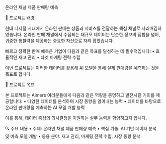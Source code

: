온라인 채널 제품 판매량 예측

📖 프로젝트 배경

현대 디지털 시대에서 온라인 판매는 상품과 서비스를 전달하는 핵심 채널로 자리매김하였습니다.
온라인 판매 채널에서 수집되는 대규모 데이터는 단순한 정보의 집합을 넘어, 귀중한 통찰력을 제공하는 중요한 자산으로 자리 잡았습니다.

빠르고 정확한 판매 예측은 기업이 다음과 같은 목표를 달성하는 데 필수적입니다:
	•	효율적인 재고 관리
	•	타겟 마케팅 전략 수립

이번 프로젝트는 이러한 데이터를 활용해 AI 모델을 통해 실제 판매량을 예측하는 것을 목표로 합니다.

🎯 프로젝트 목표

본 프로젝트는 Aimers 여러분들에게 다음과 같은 역량을 증명하고 발전시킬 기회를 제공합니다:
	•	다양한 데이터를 분석하여 시장 동향을 읽어내는 능력
	•	데이터를 바탕으로 온라인 판매량을 예측하는 AI 모델 개발 능력

이를 통해, 데이터 중심의 의사결정을 지원하는 실무 능력을 함양하고자 합니다.

🔍 주요 내용
	•	주제: 온라인 채널 제품 판매량 예측
	•	핵심 기술: AI 기반 데이터 분석 및 예측 모델 개발
	•	응용 분야: 재고 관리, 마케팅 전략 수립, 시장 동향 분석
